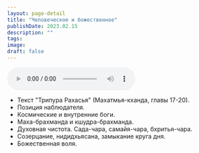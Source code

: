 ```yaml
---
layout: page-detail
title: "Человеческое и божественное"
publishDate: 2023.02.15
description: ""
tags:
image:
draft: false
---
```


<audio title="2023.02.15 - Человеческое и божественное.mp3" src="https://filer-api.advayta.org/v1.0/public/files/75482" controls=""></audio>

* Текст "Трипура Рахасья" (Махатмья-кханда, главы 17-20).
* Позиция наблюдателя.
* Космические и внутренние боги.
* Маха-брахманда и кшудра-брахманда.
* Духовная чистота. Сада-чара, самайя-чара, бхритья-чара.
* Созерцание, нидидхьясана, замыкание круга дня.
* Божественная воля.

  
